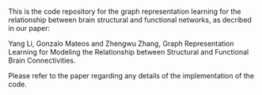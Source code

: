 This is the code repository for the graph representation learning for the relationship between brain structural and functional networks, as decribed in our paper:

Yang Li, Gonzalo Mateos and Zhengwu Zhang, Graph Representation Learning for Modeling the Relationship between Structural and Functional Brain Connectivities. 

Please refer to the paper regarding any details of the implementation of the code.
